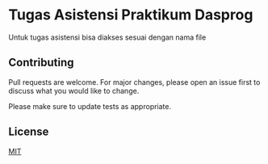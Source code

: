# Tugas Asistensi Praktikum Dasprog
Untuk tugas asistensi bisa diakses sesuai dengan nama file


## Contributing

Pull requests are welcome. For major changes, please open an issue first
to discuss what you would like to change.

Please make sure to update tests as appropriate.

## License

[MIT](https://choosealicense.com/licenses/mit/)

